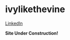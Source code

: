 # ivylikethevine

[LinkedIn](https://www.linkedin.com/in/ivylikethevine)



**Site Under Construction!**